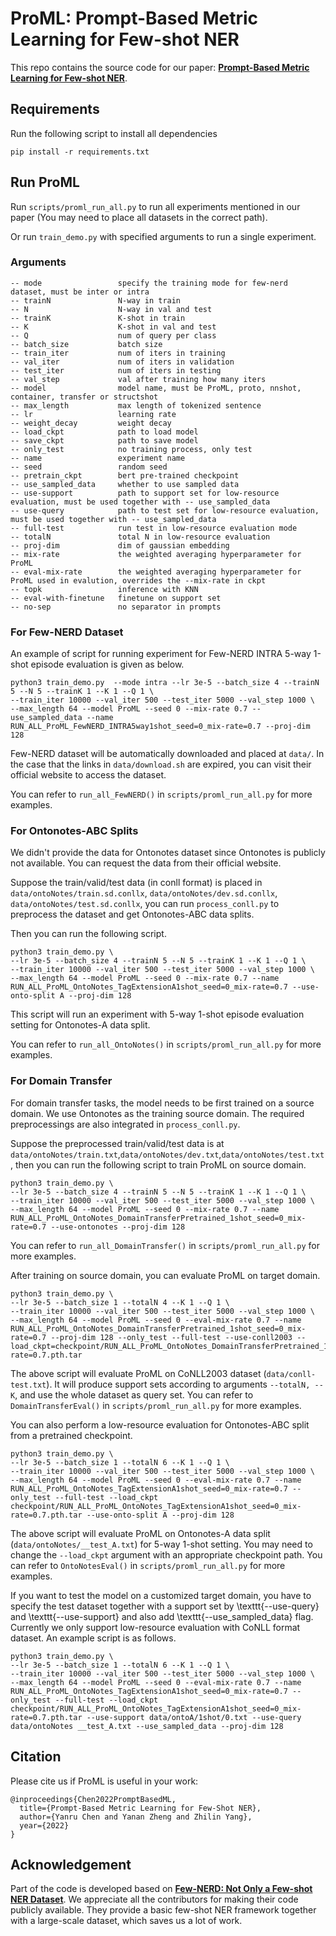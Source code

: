 # ProML: Prompt-Based Metric Learning for Few-shot NER

This repo contains the source code for our paper:  [**Prompt-Based Metric Learning for Few-shot NER**](https://arxiv.org/abs/2211.04337). 


## Requirements

Run the following script to install all dependencies

```shell
pip install -r requirements.txt
```



## Run ProML

Run `scripts/proml_run_all.py` to run all experiments mentioned in our paper (You may need to place all datasets in the correct path).

Or run `train_demo.py` with specified arguments to run a single experiment.

### Arguments

```shell
-- mode                 specify the training mode for few-nerd dataset, must be inter or intra
-- trainN               N-way in train
-- N                    N-way in val and test
-- trainK               K-shot in train
-- K                    K-shot in val and test
-- Q                    num of query per class
-- batch_size           batch size
-- train_iter           num of iters in training
-- val_iter             num of iters in validation
-- test_iter            num of iters in testing
-- val_step             val after training how many iters
-- model                model name, must be ProML, proto, nnshot, container, transfer or structshot
-- max_length           max length of tokenized sentence
-- lr                   learning rate
-- weight_decay         weight decay
-- load_ckpt            path to load model
-- save_ckpt            path to save model
-- only_test            no training process, only test
-- name                 experiment name
-- seed                 random seed
-- pretrain_ckpt        bert pre-trained checkpoint
-- use_sampled_data     whether to use sampled data
-- use-support          path to support set for low-resource evaluation, must be used together with -- use_sampled_data
-- use-query            path to test set for low-resource evaluation, must be used together with -- use_sampled_data
-- full-test            run test in low-resource evaluation mode
-- totalN               total N in low-resource evaluation
-- proj-dim             dim of gaussian embedding
-- mix-rate             the weighted averaging hyperparameter for ProML
-- eval-mix-rate        the weighted averaging hyperparameter for ProML used in evalution, overrides the --mix-rate in ckpt
-- topk                 inference with KNN
-- eval-with-finetune   finetune on support set
-- no-sep               no separator in prompts
```

### For Few-NERD Dataset
An example of script for running experiment for Few-NERD INTRA 5-way 1-shot episode evaluation is given as below.

```shell
python3 train_demo.py  --mode intra --lr 3e-5 --batch_size 4 --trainN 5 --N 5 --trainK 1 --K 1 --Q 1 \
--train_iter 10000 --val_iter 500 --test_iter 5000 --val_step 1000 \
--max_length 64 --model ProML --seed 0 --mix-rate 0.7 --use_sampled_data --name RUN_ALL_ProML_FewNERD_INTRA5way1shot_seed=0_mix-rate=0.7 --proj-dim 128
```

Few-NERD dataset will be automatically downloaded and placed at `data/`. In the case that the links in `data/download.sh` are expired, you can visit their official website to access the dataset.

You can refer to `run_all_FewNERD()` in `scripts/proml_run_all.py` for more examples.

### For Ontonotes-ABC Splits
We didn't provide the data for Ontonotes dataset since Ontonotes is publicly not available. You can request the data from their official website.

Suppose the train/valid/test data (in conll format) is placed in `data/ontoNotes/train.sd.conllx`, `data/ontoNotes/dev.sd.conllx`, `data/ontoNotes/test.sd.conllx`, you can run `process_conll.py` to preprocess the dataset and get Ontonotes-ABC data splits.

Then you can run the following script.

```shell
python3 train_demo.py \
--lr 3e-5 --batch_size 4 --trainN 5 --N 5 --trainK 1 --K 1 --Q 1 \
--train_iter 10000 --val_iter 500 --test_iter 5000 --val_step 1000 \
--max_length 64 --model ProML --seed 0 --mix-rate 0.7 --name RUN_ALL_ProML_OntoNotes_TagExtensionA1shot_seed=0_mix-rate=0.7 --use-onto-split A --proj-dim 128
```

This script will run an experiment with 5-way 1-shot episode evaluation setting for Ontonotes-A data split. 

You can refer to `run_all_OntoNotes()` in `scripts/proml_run_all.py` for more examples.

### For Domain Transfer
For domain transfer tasks, the model needs to be first trained on a source domain. We use Ontonotes as the training source domain. The required preprocessings are also integrated in `process_conll.py`.

Suppose the preprocessed train/valid/test data is at `data/ontoNotes/train.txt`,`data/ontoNotes/dev.txt`,`data/ontoNotes/test.txt`, then you can run the following script to train ProML on source domain.

```shell
python3 train_demo.py \
--lr 3e-5 --batch_size 4 --trainN 5 --N 5 --trainK 1 --K 1 --Q 1 \
--train_iter 10000 --val_iter 500 --test_iter 5000 --val_step 1000 \
--max_length 64 --model ProML --seed 0 --mix-rate 0.7 --name RUN_ALL_ProML_OntoNotes_DomainTransferPretrained_1shot_seed=0_mix-rate=0.7 --use-ontonotes --proj-dim 128
```

You can refer to `run_all_DomainTransfer()` in `scripts/proml_run_all.py` for more examples.

After training on source domain, you can evaluate ProML on target domain. 

```shell
python3 train_demo.py \
--lr 3e-5 --batch_size 1 --totalN 4 --K 1 --Q 1 \
--train_iter 10000 --val_iter 500 --test_iter 5000 --val_step 1000 \
--max_length 64 --model ProML --seed 0 --eval-mix-rate 0.7 --name RUN_ALL_ProML_OntoNotes_DomainTransferPretrained_1shot_seed=0_mix-rate=0.7 --proj-dim 128 --only_test --full-test --use-conll2003 --load_ckpt=checkpoint/RUN_ALL_ProML_OntoNotes_DomainTransferPretrained_1shot_seed=0_mix-rate=0.7.pth.tar
```

The above script will evaluate ProML on CoNLL2003 dataset (`data/conll-test.txt`). It will produce support sets according to arguments `--totalN, --K`, and use the whole dataset as query set. You can refer to `DomainTransferEval()` in `scripts/proml_run_all.py` for more examples.

You can also perform a low-resource evaluation for Ontonotes-ABC split from a pretrained checkpoint.

```shell
python3 train_demo.py \
--lr 3e-5 --batch_size 1 --totalN 6 --K 1 --Q 1 \
--train_iter 10000 --val_iter 500 --test_iter 5000 --val_step 1000 \
--max_length 64 --model ProML --seed 0 --eval-mix-rate 0.7 --name RUN_ALL_ProML_OntoNotes_TagExtensionA1shot_seed=0_mix-rate=0.7 --only_test --full-test --load_ckpt checkpoint/RUN_ALL_ProML_OntoNotes_TagExtensionA1shot_seed=0_mix-rate=0.7.pth.tar --use-onto-split A --proj-dim 128
```

The above script will evaluate ProML on Ontonotes-A data split (`data/ontoNotes/__test_A.txt`) for 5-way 1-shot setting. You may need to change the `--load_ckpt` argument with an appropriate checkpoint path. You can refer to `OntoNotesEval()` in `scripts/proml_run_all.py` for more examples.

If you want to test the model on a customized target domain, you have to specify the test dataset together with a support set by \texttt{--use-query} and \texttt{--use-support} and also add \texttt{--use_sampled_data} flag. Currently we only support low-resource evaluation with CoNLL format dataset. An example script is as follows.

```shell
python3 train_demo.py \
--lr 3e-5 --batch_size 1 --totalN 6 --K 1 --Q 1 \
--train_iter 10000 --val_iter 500 --test_iter 5000 --val_step 1000 \
--max_length 64 --model ProML --seed 0 --eval-mix-rate 0.7 --name RUN_ALL_ProML_OntoNotes_TagExtensionA1shot_seed=0_mix-rate=0.7 --only_test --full-test --load_ckpt checkpoint/RUN_ALL_ProML_OntoNotes_TagExtensionA1shot_seed=0_mix-rate=0.7.pth.tar --use-support data/ontoA/1shot/0.txt --use-query data/ontoNotes __test_A.txt --use_sampled_data --proj-dim 128
```

## Citation
Please cite us if ProML is useful in your work:
```
@inproceedings{Chen2022PromptBasedML,
  title={Prompt-Based Metric Learning for Few-Shot NER},
  author={Yanru Chen and Yanan Zheng and Zhilin Yang},
  year={2022}
}
```

## Acknowledgement
Part of the code is developed based on [**Few-NERD: Not Only a Few-shot NER Dataset**](https://github.com/thunlp/Few-NERD). We appreciate all the contributors for making their code publicly available. They provide a basic few-shot NER framework together with a large-scale dataset, which saves us a lot of work.